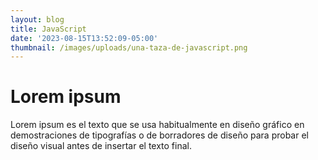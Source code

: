 ```yaml
---
layout: blog
title: JavaScript
date: '2023-08-15T13:52:09-05:00'
thumbnail: /images/uploads/una-taza-de-javascript.png
---
```

# Lorem ipsum

Lorem ipsum es el texto que se usa habitualmente en diseño gráfico en demostraciones de tipografías o de borradores de diseño para probar el diseño visual antes de insertar el texto final.
